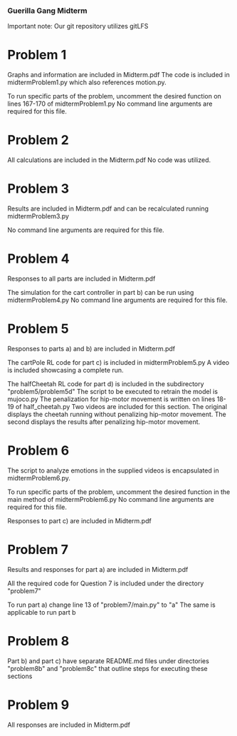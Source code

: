 ### Guerilla Gang Midterm

Important note: Our git repository utilizes gitLFS

# Problem 1
Graphs and information are included in Midterm.pdf
The code is included in midtermProblem1.py which also references motion.py.

To run specific parts of the problem, uncomment the desired function on lines 167-170 of midtermProblem1.py
No command line arguments are required for this file.

# Problem 2
All calculations are included in the Midterm.pdf
No code was utilized.

# Problem 3
Results are included in Midterm.pdf and can be recalculated running midtermProblem3.py

No command line arguments are required for this file.


# Problem 4
Responses to all parts are included in Midterm.pdf

The simulation for the cart controller in part b) can be run using midtermProblem4.py
No command line arguments are required for this file.

# Problem 5
Responses to parts a) and b) are included in Midterm.pdf 

The cartPole RL code for part c) is included in midtermProblem5.py
A video is included showcasing a complete run.

The halfCheetah RL code for part d) is included in the subdirectory "problem5/problem5d"
The script to be executed to retrain the model is mujoco.py
The penalization for hip-motor movement is written on lines 18-19 of half_cheetah.py
Two videos are included for this section. The original displays the cheetah running without penalizing hip-motor movement. 
The second displays the results after penalizing hip-motor movement.


# Problem 6
The script to analyze emotions in the supplied videos is encapsulated in midtermProblem6.py.

To run specific parts of the problem, uncomment the desired function in the main method of midtermProblem6.py
No command line arguments are required for this file.

Responses to part c) are included in Midterm.pdf


# Problem 7
Results and responses for part a) are included in Midterm.pdf

All the required code for Question 7 is included under the directory "problem7"

To run part a) change line 13 of "problem7/main.py" to "a"
The same is applicable to run part b

# Problem 8

Part b) and part c) have separate README.md files under directories "problem8b" and "problem8c" that outline steps for executing these sections


# Problem 9

All responses are included in Midterm.pdf


